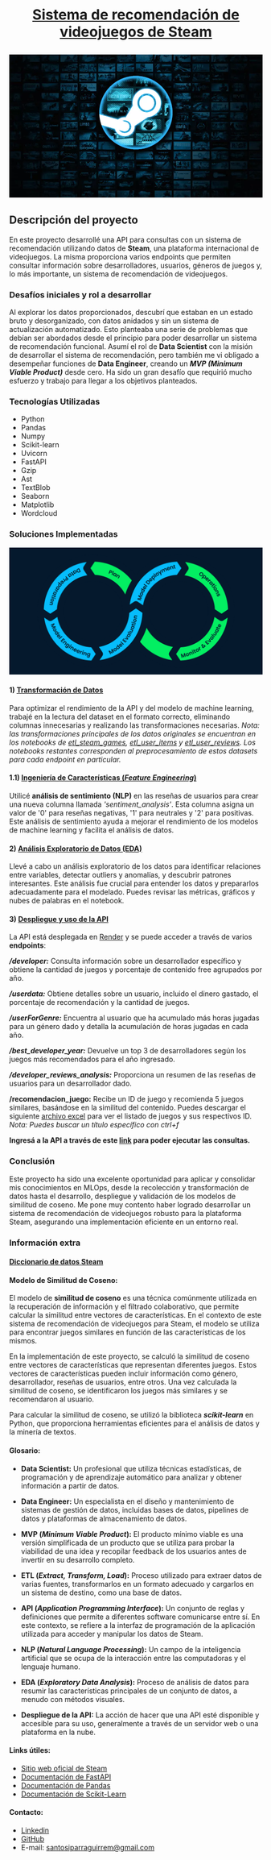 # <p align="center"><a href="https://sistema-recomendacion-steam-28s3.onrender.com/docs">Sistema de recomendación de videojuegos de Steam</a></p>

![alt text](image-1.png)

## Descripción del proyecto

En este proyecto desarrollé una API para consultas con un sistema de recomendación utilizando datos de **Steam**, una plataforma internacional de videojuegos. La misma proporciona varios endpoints que permiten consultar información sobre desarrolladores, usuarios, géneros de juegos y, lo más importante, un sistema de recomendación de videojuegos.

### Desafíos iniciales y rol a desarrollar

Al explorar los datos proporcionados, descubrí que estaban en un estado bruto y desorganizado, con datos anidados y sin un sistema de actualización automatizado. Esto planteaba una serie de problemas que debían ser abordados desde el principio para poder desarrollar un sistema de recomendación funcional.
Asumí el rol de **Data Scientist** con la misión de desarrollar el sistema de recomendación, pero también me vi obligado a desempeñar funciones de **Data Engineer**, creando un ***MVP (Minimum Viable Product)*** desde cero. Ha sido un gran desafío que requirió mucho esfuerzo y trabajo para llegar a los objetivos planteados.

### Tecnologías Utilizadas
- Python
- Pandas
- Numpy 
- Scikit-learn
- Uvicorn
- FastAPI
- Gzip
- Ast
- TextBlob
- Seaborn
- Matplotlib
- Wordcloud

### Soluciones Implementadas

![alt text](image-2.png)

#### 1) [Transformación de Datos](https://github.com/SantosIparraguirre/Sistema-Recomendacion-Steam/tree/main/ETL)

Para optimizar el rendimiento de la API y del modelo de machine learning, trabajé en la lectura del dataset en el formato correcto, eliminando columnas innecesarias y realizando las transformaciones necesarias. 
*Nota: las transformaciones principales de los datos originales se encuentran en los notebooks de [etl_steam_games](https://github.com/SantosIparraguirre/Sistema-Recomendacion-Steam/blob/main/ETL/etl_steam_games.ipynb), [etl_user_items](https://github.com/SantosIparraguirre/Sistema-Recomendacion-Steam/blob/main/ETL/etl_user_items.ipynb) y [etl_user_reviews](https://github.com/SantosIparraguirre/Sistema-Recomendacion-Steam/blob/main/ETL/etl_user_reviews.ipynb). Los notebooks restantes corresponden al preprocesamiento de estos datasets para cada endpoint en particular.*

#### 1.1) [Ingeniería de Características (*Feature Engineering*)](https://github.com/SantosIparraguirre/Sistema-Recomendacion-Steam/blob/main/ETL/etl_user_reviews.ipynb)
Utilicé **análisis de sentimiento (NLP)** en las reseñas de usuarios para crear una nueva columna llamada *'sentiment_analysis'*. Esta columna asigna un valor de '0' para reseñas negativas, '1' para neutrales y '2' para positivas. Este análisis de sentimiento ayuda a mejorar el rendimiento de los modelos de machine learning y facilita el análisis de datos.

#### 2) [Análisis Exploratorio de Datos (EDA)](https://github.com/SantosIparraguirre/Sistema-Recomendacion-Steam/tree/main/EDA)
Llevé a cabo un análisis exploratorio de los datos para identificar relaciones entre variables, detectar outliers y anomalías, y descubrir patrones interesantes. Este análisis fue crucial para entender los datos y prepararlos adecuadamente para el modelado. Puedes revisar las métricas, gráficos y nubes de palabras en el notebook.

#### 3) [Despliegue y uso de la API](https://github.com/SantosIparraguirre/Sistema-Recomendacion-Steam/blob/main/main.py)
La API está desplegada en [Render](https://render.com/) y se puede acceder a través de varios **endpoints**:

***/developer:*** Consulta información sobre un desarrollador específico y obtiene la cantidad de juegos y porcentaje de contenido free agrupados por año.

***/userdata:*** Obtiene detalles sobre un usuario, incluido el dinero gastado, el porcentaje de recomendación y la cantidad de juegos.

***/userForGenre:*** Encuentra al usuario que ha acumulado más horas jugadas para un género dado y detalla la acumulación de horas jugadas en cada año.

***/best_developer_year:*** Devuelve un top 3 de desarrolladores según los juegos más recomendados para el año ingresado.

***/developer_reviews_analysis:*** Proporciona un resumen de las reseñas de usuarios para un desarrollador dado.

**/recomendacion_juego:** Recibe un ID de juego y recomienda 5 juegos similares, basándose en la similitud del contenido. Puedes descargar el siguiente [archivo excel](https://github.com/SantosIparraguirre/Sistema-Recomendacion-Steam/blob/main/Datasets/listado_juegos.xlsx) para ver el listado de juegos y sus respectivos ID. 
*Nota: Puedes buscar un título específico con ctrl+f*

**Ingresá a la API a través de este [link](https://sistema-recomendacion-steam-28s3.onrender.com/docs) para poder ejecutar las consultas.**

### Conclusión
Este proyecto ha sido una excelente oportunidad para aplicar y consolidar mis conocimientos en MLOps, desde la recolección y transformación de datos hasta el desarrollo, despliegue y validación de los modelos de similitud de coseno. Me pone muy contento haber logrado desarrollar un sistema de recomendación de videojuegos robusto para la plataforma Steam, asegurando una implementación eficiente en un entorno real.

### Información extra

#### [Diccionario de datos Steam](https://github.com/SantosIparraguirre/Sistema-Recomendacion-Steam/blob/main/Datasets/Diccionario%20de%20Datos%20STEAM.xlsx)

#### Modelo de Similitud de Coseno: 
El modelo de **similitud de coseno** es una técnica comúnmente utilizada en la recuperación de información y el filtrado colaborativo, que permite calcular la similitud entre vectores de características. En el contexto de este sistema de recomendación de videojuegos para Steam, el modelo se utiliza para encontrar juegos similares en función de las características de los mismos.

En la implementación de este proyecto, se calculó la similitud de coseno entre vectores de características que representan diferentes juegos. Estos vectores de características pueden incluir información como género, desarrollador, reseñas de usuarios, entre otros. Una vez calculada la similitud de coseno, se identificaron los juegos más similares y se recomendaron al usuario.

Para calcular la similitud de coseno, se utilizó la biblioteca ***scikit-learn*** en Python, que proporciona herramientas eficientes para el análisis de datos y la minería de textos.

#### Glosario:

- **Data Scientist:** Un profesional que utiliza técnicas estadísticas, de programación y de aprendizaje automático para analizar y obtener información a partir de datos.

- **Data Engineer:** Un especialista en el diseño y mantenimiento de sistemas de gestión de datos, incluidas bases de datos, pipelines de datos y plataformas de almacenamiento de datos.

- **MVP (*Minimum Viable Product*):** El producto mínimo viable es una versión simplificada de un producto que se utiliza para probar la viabilidad de una idea y recopilar feedback de los usuarios antes de invertir en su desarrollo completo.

- **ETL (*Extract, Transform, Load*):** Proceso utilizado para extraer datos de varias fuentes, transformarlos en un formato adecuado y cargarlos en un sistema de destino, como una base de datos.

- **API (*Application Programming Interface*):** Un conjunto de reglas y definiciones que permite a diferentes software comunicarse entre sí. En este contexto, se refiere a la interfaz de programación de la aplicación utilizada para acceder y manipular los datos de Steam.

- **NLP (*Natural Language Processing*):** Un campo de la inteligencia artificial que se ocupa de la interacción entre las computadoras y el lenguaje humano.

- **EDA (*Exploratory Data Analysis*):** Proceso de análisis de datos para resumir las características principales de un conjunto de datos, a menudo con métodos visuales.

- **Despliegue de la API:** La acción de hacer que una API esté disponible y accesible para su uso, generalmente a través de un servidor web o una plataforma en la nube.

#### Links útiles:

- [Sitio web oficial de Steam](https://store.steampowered.com/)
- [Documentación de FastAPI](https://fastapi.tiangolo.com/)
- [Documentación de Pandas](https://pandas.pydata.org/pandas-docs/stable/reference/index.html)
- [Documentación de Scikit-Learn](https://scikit-learn.org/stable/api/index.html)

#### Contacto:

- [Linkedin](www.linkedin.com/in/santos-iparraguirre-b738a82b3)
- [GitHub](https://github.com/SantosIparraguirre)
- E-mail: santosiparraguirrem@gmail.com